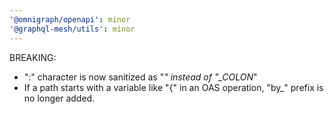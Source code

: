 ```yaml
---
'@omnigraph/openapi': minor
'@graphql-mesh/utils': minor
---
```


BREAKING:
- ":" character is now sanitized as "_" instead of "\_COLON_"
- If a path starts with a variable like "{" in an OAS operation, "by_" prefix is no longer added.
